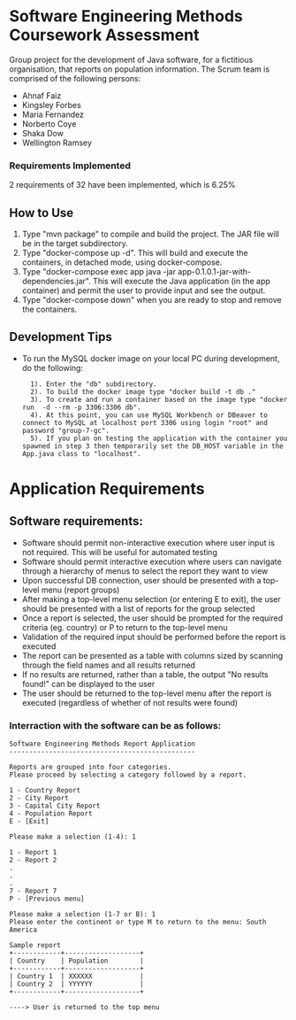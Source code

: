 # Software Engineering Methods Coursework Assessment

Group project for the development of Java software, for a fictitious organisation, that reports on population information. 
The Scrum team is comprised of the following persons:

- Ahnaf Faiz
- Kingsley Forbes
- Maria Fernandez
- Norberto Coye
- Shaka Dow
- Wellington Ramsey

### Requirements Implemented

2 requirements of 32 have been implemented, which is 6.25%

## How to Use

1. Type "mvn package" to compile and build the project. The JAR file will be in the target subdirectory.
2. Type "docker-compose up -d". This will build and execute the containers, in detached mode, using docker-compose.
3. Type "docker-compose exec app java -jar app-0.1.0.1-jar-with-dependencies.jar". This will execute the Java application (in the app container) and permit the user to provide input and see the output.
4. Type "docker-compose down" when you are ready to stop and remove the containers.

## Development Tips

- To run the MySQL docker image on your local PC during development, do the following:

        1). Enter the "db" subdirectory.
        2). To build the docker image type "docker build -t db ."
        3). To create and run a container based on the image type "docker run  -d --rm -p 3306:3306 db".
        4). At this point, you can use MySQL Workbench or DBeaver to connect to MySQL at localhost port 3306 using login "root" and password "group-7-gc".
        5). If you plan on testing the application with the container you spawned in step 3 then temporarily set the DB_HOST variable in the App.java class to "localhost".

# Application Requirements

Software requirements:
----------------------

- Software should permit non-interactive execution where user input is not required. This will be useful for automated testing
- Software should permit interactive execution where users can navigate through a hierarchy of menus to select the report they want to view
- Upon successful DB connection, user should be presented with a top-level menu (report groups)
- After making a top-level menu selection (or entering E to exit), the user should be presented with a list of reports for the group selected
- Once a report is selected, the user should be prompted for the required criteria (eg. country) or P to return to the top-level menu
- Validation of the required input should be performed before the report is executed
- The report can be presented as a table with columns sized by scanning through the field names and all results returned
- If no results are returned, rather than a table, the output "No results found!" can be displayed to the user
- The user should be returned to the top-level menu after the report is executed (regardless of whether of not results were found)

### Interraction with the software can be as follows:

    Software Engineering Methods Report Application
    -----------------------------------------------
    
    Reports are grouped into four categories.
    Please proceed by selecting a category followed by a report.

    1 - Country Report
    2 - City Report
    3 - Capital City Report
    4 - Population Report
    E - [Exit]

    Please make a selection (1-4): 1

    1 - Report 1
    2 - Report 2
    .
    .
    .
    7 - Report 7
    P - [Previous menu]

    Please make a selection (1-7 or B): 1
    Please enter the continent or type M to return to the menu: South America

    Sample report
    +------------+-------------------+
    | Country    | Population        |
    +------------+-------------------+
    | Country 1  | XXXXXX            |
    | Country 2  | YYYYYY            |
    +------------+-------------------+
    
    ----> User is returned to the top menu
